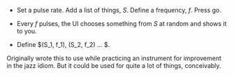 * Set a pulse rate.  Add a list of things, $S$.  Define a frequency, $f$.  Press go.

* Every $f$ pulses, the UI chooses something from $S$ at random and shows it to you.

* Define $(S_1, f_1), (S_2, f_2) ... $.

Originally wrote this to use while practicing an instrument for improvement in the jazz idiom.
But it could be used for quite a lot of things, conceivably.
